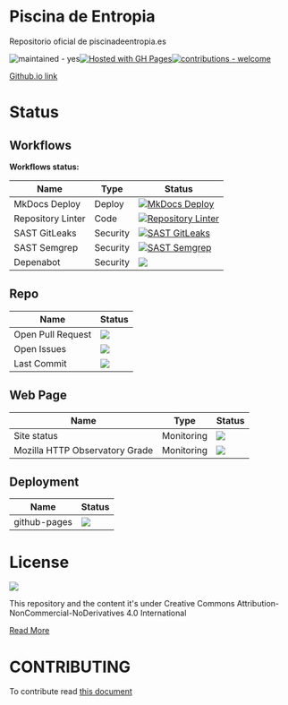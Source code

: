 # Piscina de Entropia
Repositorio oficial de piscinadeentropia.es

![maintained - yes](https://img.shields.io/badge/maintained-yes-blue)[![Hosted with GH Pages](https://img.shields.io/badge/Hosted_with-GitHub_Pages-blue?logo=github&logoColor=white)](https://pages.github.com/ "Go to GitHub Pages homepage")[![contributions - welcome](https://img.shields.io/badge/contributions-welcome-blue)](/CONTRIBUTING.md "Go to contributions doc")

[Github.io link](https://isaaker.github.io/piscinadeentropia/)

# Status

## Workflows

**Workflows status:**

|Name|Type|Status|
|--|--|--|
|MkDocs Deploy|Deploy|[![MkDocs Deploy](https://github.com/Isaaker/piscinadeentropia/actions/workflows/deploy_gh-pages.yml/badge.svg?branch=main)](https://github.com/Isaaker/piscinadeentropia/actions/workflows/deploy_gh-pages.yml)|
|Repository Linter|Code|[![Repository Linter](https://github.com/Isaaker/piscinadeentropia/actions/workflows/repolint.yml/badge.svg)](https://github.com/Isaaker/piscinadeentropia/actions/workflows/repolint.yml)|
|SAST GitLeaks|Security|[![SAST GitLeaks](https://github.com/Isaaker/piscinadeentropia/actions/workflows/sast-gitleaks.yml/badge.svg)](https://github.com/Isaaker/piscinadeentropia/actions/workflows/sast-gitleaks.yml)|
|SAST Semgrep|Security|[![SAST Semgrep](https://github.com/Isaaker/piscinadeentropia/actions/workflows/sast-semgrep.yml/badge.svg)](https://github.com/Isaaker/piscinadeentropia/actions/workflows/sast-semgrep.yml)|
|Depenabot|Security|![](https://badgen.net/github/dependabot/isaaker/piscinadeentropia)|

## Repo

|Name|Status|
|--|--|
|Open Pull Request|![](https://badgen.net/github/open-prs/isaaker/piscinadeentropia)|
|Open Issues|![](https://badgen.net/github/open-issues/isaaker/piscinadeentropia)|
|Last Commit|![](https://img.shields.io/github/last-commit/isaaker/piscinadeentropia)|

## Web Page

|Name|Type|Status|
|--|--|--|
|Site status|Monitoring|![](https://img.shields.io/website?down_color=red&down_message=offline&up_color=green&up_message=online&url=https%3A%2F%2Fpiscinadeentropia.es)|
|Mozilla HTTP Observatory Grade|Monitoring|![](https://img.shields.io/mozilla-observatory/grade/piscinadeentropia.es?publish)|

## Deployment

|Name|Status|
|--|--|
|github-pages|![](https://img.shields.io/github/deployments/isaaker/piscinadeentropia/github-pages)|
# License

![](https://i.creativecommons.org/l/by-nc-nd/4.0/88x31.png)

This repository and the content it's under Creative Commons Attribution-NonCommercial-NoDerivatives 4.0 International  

[Read More](https://github.com/Isaaker/piscinadeentropia/blob/main/LICENSE.txt)

# CONTRIBUTING
To contribute read [this document](https://github.com/Isaaker/piscinadeentropia/blob/main/CONTRIBUTING.md)
